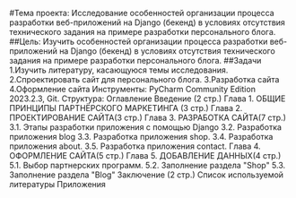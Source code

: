 #Тема проекта: Исследование особенностей организации процесса разработки веб-приложений на Django (бекенд) в условиях отсутствия технического задания на примере разработки персонального блога.
##Цель: Изучить особенностей организации процесса разработки веб-приложений на Django (бекенд) в условиях отсутствия технического задания на примере разработки персонального блога.
##Задачи
1.Изучить литературу, касающуюся темы исследования.
2.Спроектировать сайт для персонального блога.
3.Разработка сайта
4.Оформление сайта
Инструменты: PyCharm Community Edition 2023.2.3, Git.
Структура:
Оглавление
Введение (2 стр.)
Глава 1. ОБЩИЕ ПРИНЦИПЫ ПАРТНЁРСКОГО МАРКЕТИНГА (3 стр.)
Глава 2. ПРОЕКТИРОВАНИЕ САЙТА(3 стр.)
Глава 3. РАЗРАБОТКА САЙТА(7 стр.)
3.1. Этапы разработки приложения c помощью Django
3.2. Разработка приложения blog
3.3. Разработка приложения shop.
3.4. Разработка приложения about.
3.5. Разработка приложения contact.
Глава 4. ОФОРМЛЕНИЕ САЙТА(5 стр.)
Глава 5. ДОБАВЛЕНИЕ ДАННЫХ(4 стр.)
5.1. Выбор партнерских программ.
5.2. Заполнение раздела "Shop"
5.3. Заполнение раздела "Blog"
Заключение (2 стр.)
Список используемой литературы
Приложения
